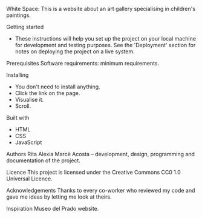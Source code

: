 White Space:
This is a website about an art gallery specialising in children's paintings.

Getting started
- These instructions will help you set up the project on your local machine for development and testing purposes. See the 'Deployment' section for notes on deploying the project on a live system.

Prerequisites
Software requirements: minimum requirements.

Installing
- You don't need to install anything.
- Click the link on the page.
- Visualise it.
- Scroll.

Built with
- HTML
- CSS
- JavaScript

Authors
Rita Alexia Marcè Acosta – development, design, programming and documentation of the project.

Licence
This project is licensed under the Creative Commons CC0 1.0 Universal Licence.

Acknowledgements
Thanks to every co-worker who reviewed my code and gave me ideas by letting me look at theirs.

Inspiration
Museo del Prado website.
